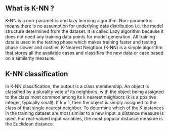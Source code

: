 ## What is K-NN ?

K-NN is a non-parametric and lazy learning algorithm. Non-parametric means there is no assumption for underlying data distribution i.e. the model structure determined from the dataset.
It is called Lazy algorithm because it does not need any training data points for model generation. All training data is used in the testing phase which makes training faster and testing phase slower and costlier.
K-Nearest Neighbor (K-NN) is a simple algorithm that stores all the available cases and classifies the new data or case based on a similarity measure.

## K-NN classification

In K-NN classification, the output is a class membership. An object is classified by a plurality vote of its neighbors, with the object being assigned to the class most common among its k nearest neighbors (k is a positive integer, typically small). If k = 1, then the object is simply assigned to the class of that single nearest neighbor.
To determine which of the K instances in the training dataset are most similar to a new input, a distance measure is used. For real-valued input variables, the most popular distance measure is the Euclidean distance.
